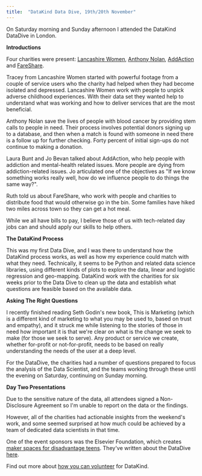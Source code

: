 ```yaml
---
title:  "DataKind Data Dive, 19th/20th November"
---
```


On Saturday morning and Sunday afternoon I attended the DataKind DataDive in London.

**Introductions**

Four charities were present: [Lancashire Women](https://twitter.com/LancashireWomen?lang=en), [Anthony Nolan](https://www.anthonynolan.org/), [AddAction](https://www.addaction.org.uk/) and [FareShare](https://fareshare.org.uk/).

Tracey from Lancashire Women started with powerful footage from a couple of service users who the charity had helped when they had become isolated and depressed. Lancashire Women work with people to unpick adverse childhood experiences. With their data set they wanted help to understand what was working and how to deliver services that are the most beneficial.

Anthony Nolan save the lives of people with blood cancer by providing stem calls to people in need. Their process involves potential donors signing up to a database, and then when a match is found with someone in need there is a follow up for further checking. Forty percent of initial sign-ups do not continue to making a donation.

Laura Bunt and Jo Bevan talked about AddAction, who help people with addiction and mental-health related issues. More people are dying from addiction-related issues. Jo articulated one of the objectives as "If we know something works really well, how do we influence people to do things the same way?".

Ruth told us about FareShare, who work with people and charities to distribute food that would otherwise go in the bin. Some families have hiked two miles across town so they can get a hot meal. 

While we all have bills to pay, I believe those of us with tech-related day jobs can and should apply our skills to help others. 

**The DataKind Process**

This was my first Data Dive, and I was there to understand how the DataKind process works, as well as how my experience could match with what they need. Technically, it seems to be Python and related data science libraries, using different kinds of plots to explore the data, linear and logistic regression and geo-mapping. DataKind work with the charities for six weeks prior to the Data Dive to clean up the data and establish what questions are feasible based on the available data.

**Asking The Right Questions**

I recently finished reading Seth Godin's new book, This is Marketing (which is a different kind of marketing to what you may be used to, based on trust and empathy), and it struck me while listening to the stories of those in need how important it is that we're clear on what is the change we seek to make (for those we seek to serve). Any product or service we create, whether for-profit or not-for-profit, needs to be based on really understanding the needs of the user at a deep level.

For the DataDive, the charities had a number of questions prepared to focus the analysis of the Data Scientist, and the teams working through these until the evening on Saturday, continuing on Sunday morning.

**Day Two Presentations**

Due to the sensitive nature of the data, all attendees signed a Non-Disclosure Agreement so I'm unable to report on the data or the findings. 

However, all of the charities had actionable insights from the weekend's work, and some seemed surprised at how much could be achieved by a team of dedicated data scientists in that time.

One of the event sponsors was the Elsevier Foundation, which creates [maker spaces for disadvantage teens](https://www.elsevier.com/connect/imperial-college-london-designs-an-invention-space-for-disadvantaged-teens). They've  written about the DataDive [here](https://www.elsevier.com/connect/datadive-in-action-how-can-data-scientists-help-non-profits-change-the-world?sf202375708=1).

Find out more about [how you can volunteer](https://www.datakind.org/do-good-with-data) for DataKind.









